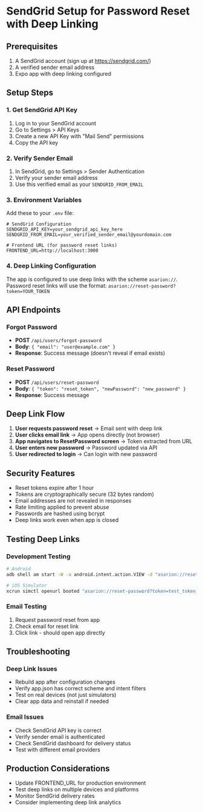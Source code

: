 # SendGrid Setup for Password Reset with Deep Linking

## Prerequisites
1. A SendGrid account (sign up at https://sendgrid.com/)
2. A verified sender email address
3. Expo app with deep linking configured

## Setup Steps

### 1. Get SendGrid API Key
1. Log in to your SendGrid account
2. Go to Settings > API Keys
3. Create a new API Key with "Mail Send" permissions
4. Copy the API key

### 2. Verify Sender Email
1. In SendGrid, go to Settings > Sender Authentication
2. Verify your sender email address
3. Use this verified email as your `SENDGRID_FROM_EMAIL`

### 3. Environment Variables
Add these to your `.env` file:

```env
# SendGrid Configuration
SENDGRID_API_KEY=your_sendgrid_api_key_here
SENDGRID_FROM_EMAIL=your_verified_sender_email@yourdomain.com

# Frontend URL (for password reset links)
FRONTEND_URL=http://localhost:3000
```

### 4. Deep Linking Configuration
The app is configured to use deep links with the scheme `asarion://`. 
Password reset links will use the format: `asarion://reset-password?token=YOUR_TOKEN`

## API Endpoints

### Forgot Password
- **POST** `/api/users/forgot-password`
- **Body**: `{ "email": "user@example.com" }`
- **Response**: Success message (doesn't reveal if email exists)

### Reset Password
- **POST** `/api/users/reset-password`
- **Body**: `{ "token": "reset_token", "newPassword": "new_password" }`
- **Response**: Success message

## Deep Link Flow

1. **User requests password reset** → Email sent with deep link
2. **User clicks email link** → App opens directly (not browser)
3. **App navigates to ResetPassword screen** → Token extracted from URL
4. **User enters new password** → Password updated via API
5. **User redirected to login** → Can login with new password

## Security Features
- Reset tokens expire after 1 hour
- Tokens are cryptographically secure (32 bytes random)
- Email addresses are not revealed in responses
- Rate limiting applied to prevent abuse
- Passwords are hashed using bcrypt
- Deep links work even when app is closed

## Testing Deep Links

### Development Testing
```bash
# Android
adb shell am start -W -a android.intent.action.VIEW -d "asarion://reset-password?token=test_token_123" com.asarion.marketplace

# iOS Simulator
xcrun simctl openurl booted "asarion://reset-password?token=test_token_123"
```

### Email Testing
1. Request password reset from app
2. Check email for reset link
3. Click link - should open app directly

## Troubleshooting

### Deep Link Issues
- Rebuild app after configuration changes
- Verify app.json has correct scheme and intent filters
- Test on real devices (not just simulators)
- Clear app data and reinstall if needed

### Email Issues
- Check SendGrid API key is correct
- Verify sender email is authenticated
- Check SendGrid dashboard for delivery status
- Test with different email providers

## Production Considerations
- Update FRONTEND_URL for production environment
- Test deep links on multiple devices and platforms
- Monitor SendGrid delivery rates
- Consider implementing deep link analytics 